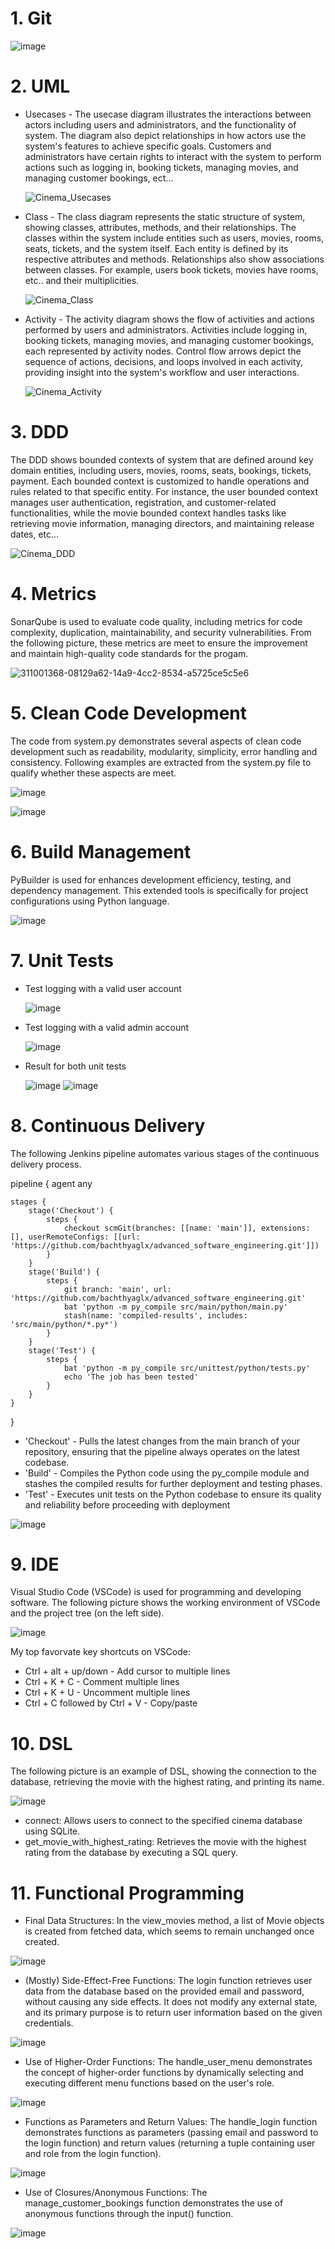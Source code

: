 # 1. Git
  ![image](https://github.com/bachthyaglx/advanced_software_engineering/assets/62774638/1fb97edd-7604-410f-8e1d-38a122849718)

# 2. UML
* Usecases - The usecase diagram illustrates the interactions between actors including users and administrators, and the functionality of system. The diagram also depict relationships in how actors use the system's features to achieve specific goals. Customers and administrators have certain rights to interact with the system to perform actions such as logging in, booking tickets, managing movies, and managing customer bookings, ect...
  
  ![Cinema_Usecases](https://github.com/bachthyaglx/advanced_software_engineering/assets/62774638/3aec3fb2-627d-48a0-9e72-0c8992fc279d)

* Class - The class diagram represents the static structure of system, showing classes, attributes, methods, and their relationships. The classes within the system include entities such as users, movies, rooms, seats, tickets, and the system itself. Each entity is defined by its respective attributes and methods. Relationships also show associations between classes. For example, users book tickets, movies have rooms, etc.. and their multiplicities.
  
  ![Cinema_Class](https://github.com/bachthyaglx/advanced_software_engineering/assets/62774638/51b8fa94-a359-449d-9704-6ed2f91d5356)

* Activity - The activity diagram shows the flow of activities and actions performed by users and administrators. Activities include logging in, booking tickets, managing movies, and managing customer bookings, each represented by activity nodes. Control flow arrows depict the sequence of actions, decisions, and loops involved in each activity, providing insight into the system's workflow and user interactions.
  
  ![Cinema_Activity](https://github.com/bachthyaglx/advanced_software_engineering/assets/62774638/fe6bec53-9358-4e4c-9c4a-742d46454b0f)

# 3. DDD 

The DDD shows bounded contexts of system that are defined around key domain entities, including users, movies, rooms, seats, bookings, tickets, payment. Each bounded context is customized to handle operations and rules related to that specific entity. For instance, the user bounded context manages user authentication, registration, and customer-related functionalities, while the movie bounded context handles tasks like retrieving movie information, managing directors, and maintaining release dates, etc...

![Cinema_DDD](https://github.com/bachthyaglx/advanced_software_engineering/assets/62774638/bd506c19-1724-4145-a1b3-887c02103031)

# 4. Metrics

SonarQube is used to evaluate code quality, including metrics for code complexity, duplication, maintainability, and security vulnerabilities. From the following picture, these metrics are meet to ensure the improvement and maintain high-quality code standards for the progam. 

![311001368-08129a62-14a9-4cc2-8534-a5725ce5c5e6](https://github.com/bachthyaglx/advanced_software_engineering/assets/62774638/06613a0b-58d7-4c35-b77c-bcea4e619cd7)

# 5. Clean Code Development

The code from system.py demonstrates several aspects of clean code development such as readability, modularity, simplicity, error handling and consistency. Following examples are extracted from the system.py file to qualify whether these aspects are meet.

![image](https://github.com/bachthyaglx/advanced_software_engineering/assets/62774638/667c1f88-c4e8-4840-ae27-318d25e86979)

![image](https://github.com/bachthyaglx/advanced_software_engineering/assets/62774638/ec4ffe81-d760-417f-9a97-794f39b5425b)

# 6. Build Management

PyBuilder is used for enhances development efficiency, testing, and dependency management. This extended tools is specifically for project configurations using Python language. 

![image](https://github.com/bachthyaglx/advanced_software_engineering/assets/62774638/ad226445-b19b-4b9e-908e-d731d6fe4d76)

# 7. Unit Tests

* Test logging with a valid user account

  ![image](https://github.com/bachthyaglx/advanced_software_engineering/assets/62774638/df5a3938-2a49-4ff9-b1e8-1a7c65c60d35)

* Test logging with a valid admin account

  ![image](https://github.com/bachthyaglx/advanced_software_engineering/assets/62774638/be75d07a-db18-4045-918c-aa1637d84726)
  
* Result for both unit tests

  ![image](https://github.com/bachthyaglx/advanced_software_engineering/assets/62774638/f91dd942-0313-46d3-832a-4c3ed82dd220)
  ![image](https://github.com/bachthyaglx/advanced_software_engineering/assets/62774638/9f737928-1ed9-477c-a61e-3961d4e7c7bb)


# 8. Continuous Delivery

The following Jenkins pipeline automates various stages of the continuous delivery process.

pipeline {
    agent any

    stages {
        stage('Checkout') {
            steps {
                checkout scmGit(branches: [[name: 'main']], extensions: [], userRemoteConfigs: [[url: 'https://github.com/bachthyaglx/advanced_software_engineering.git']])
            }
        }
        stage('Build') {
            steps {
                git branch: 'main', url: 'https://github.com/bachthyaglx/advanced_software_engineering.git'
                bat 'python -m py_compile src/main/python/main.py'
                stash(name: 'compiled-results', includes: 'src/main/python/*.py*')
            }
        }
        stage('Test') {
            steps {
                bat 'python -m py_compile src/unittest/python/tests.py' 
                echo 'The job has been tested'
            }
        }
    }
}

* 'Checkout' - Pulls the latest changes from the main branch of your repository, ensuring that the pipeline always operates on the latest codebase. 
* 'Build' - Compiles the Python code using the py_compile module and stashes the compiled results for further deployment and testing phases. 
* 'Test' - Executes unit tests on the Python codebase to ensure its quality and reliability before proceeding with deployment
 
![image](https://github.com/bachthyaglx/advanced_software_engineering/assets/62774638/1c916371-373f-44b7-9b51-ef942c027de3)

# 9. IDE

Visual Studio Code (VSCode) is used for programming and developing software. The following picture shows the working environment of VSCode and the project tree (on the left side). 

![image](https://github.com/bachthyaglx/advanced_software_engineering/assets/62774638/9719efe6-1616-444d-bf83-05f2aed491af)

My top favorvate key shortcuts on VSCode:

* Ctrl + alt + up/down - Add cursor to multiple lines
* Ctrl + K + C - Comment multiple lines
* Ctrl + K + U - Uncomment multiple lines
* Ctrl + C followed by Ctrl + V - Copy/paste

# 10. DSL

The following picture is an example of DSL, showing the connection to the database, retrieving the movie with the highest rating, and printing its name.
  
![image](https://github.com/bachthyaglx/advanced_software_engineering/assets/62774638/e3e04e33-4d7d-4067-b6e6-fac933ec4c13)

* connect: Allows users to connect to the specified cinema database using SQLite.
* get_movie_with_highest_rating: Retrieves the movie with the highest rating from the database by executing a SQL query.

# 11. Functional Programming

* Final Data Structures: In the view_movies method, a list of Movie objects is created from fetched data, which seems to remain unchanged once created.
  
![image](https://github.com/bachthyaglx/advanced_software_engineering/assets/62774638/ac2e1430-5999-40a2-aad0-d76c9468217c)

* (Mostly) Side-Effect-Free Functions: The login function retrieves user data from the database based on the provided email and password, without causing any side effects. It does not modify any external state, and its primary purpose is to return user information based on the given credentials.

![image](https://github.com/bachthyaglx/advanced_software_engineering/assets/62774638/89389770-b8a6-4c97-9b4c-457086f4f95b)

* Use of Higher-Order Functions: The handle_user_menu demonstrates the concept of higher-order functions by dynamically selecting and executing different menu functions based on the user's role.

![image](https://github.com/bachthyaglx/advanced_software_engineering/assets/62774638/5d77a453-2091-4bbb-96b4-4172ecf3dd88)

* Functions as Parameters and Return Values: The handle_login function demonstrates functions as parameters (passing email and password to the login function) and return values (returning a tuple containing user and role from the login function).

![image](https://github.com/bachthyaglx/advanced_software_engineering/assets/62774638/fd308deb-b8bd-49b6-88e0-87bba7010c94)

* Use of Closures/Anonymous Functions: The manage_customer_bookings function demonstrates the use of anonymous functions through the input() function.

![image](https://github.com/bachthyaglx/advanced_software_engineering/assets/62774638/c942501e-9fe2-4632-b10d-7d357b7d21f1)
